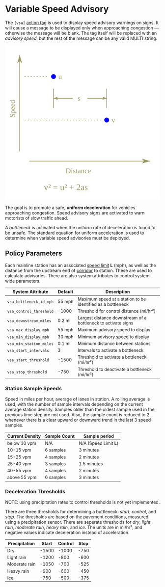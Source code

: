 # Variable Speed Advisory

The `[vsa]` [action tag] is used to display speed advisory warnings on signs.
It will cause a message to be displayed only when approaching congestion —
otherwise the message will be blank.  The tag itself will be replaced with an
_advisory speed_, but the rest of the message can be any valid MULTI string.

![Uniform Acceleration](uniform_acc.svg)

The goal is to promote a safe, **uniform deceleration** for vehicles approaching
congestion.  Speed advisory signs are activated to warn motorists of slow
traffic ahead.

A _bottleneck_ is activated when the uniform rate of deceleration is found to be
unsafe.  The standard equation for uniform acceleration is used to determine
when variable speed advisories must be deployed.

## Policy Parameters

Each mainline station has an associated [speed limit] **L** (mph), as well as
the distance from the upstream end of [corridor] to station.  These are used to
calculate advisories.  There are also system attributes to control system-wide
parameters.

System Attribute        | Default | Description
------------------------|---------|-----------------
`vsa_bottleneck_id_mph` | 55 mph  | Maximum speed at a station to be identified as a bottleneck
`vsa_control_threshold` | -1000   | Threshold for control distance (mi/hr²)
`vsa_downstream_miles`  | 0.2 mi  | Largest distance downstream of a bottleneck to activate signs
`vsa_max_display_mph`   | 55 mph  | Maximum advisory speed to display
`vsa_min_display_mph`   | 30 mph  | Minimum advisory speed to display
`vsa_min_station_miles` | 0.1 mi  | Minimum distance between stations
`vsa_start_intervals`   | 3       | Intervals to activate a bottleneck
`vsa_start_threshold`   | -1500   | Threshold to activate a bottleneck (mi/hr²)
`vsa_stop_threshold`    | -750    | Threshold to deactivate a bottleneck (mi/hr²)

### Station Sample Speeds

Speed in miles per hour, average of lanes in station.  A rolling average is
used, with the number of sample intervals depending on the current average
station density.  Samples older than the oldest sample used in the previous time
step are not used.  Also, the sample count is reduced to 2 whenever there is a
clear upward or downward trend in the last 3 speed samples.

Current Density | Sample Count | Sample period
----------------|--------------|------------------------
below 10 vpm    | N/A          | N/A (Speed Limit **L**)
10-15 vpm       | 6 samples    | 3 minutes
15-25 vpm       | 4 samples    | 2 minutes
25-40 vpm       | 3 samples    | 1.5 minutes
40-55 vpm       | 4 samples    | 2 minutes
above 55 vpm    | 6 samples    | 3 minutes

### Deceleration Thresholds

NOTE: using precipitation rates to control thresholds is not yet implemented.

There are three thresholds for determining a bottleneck: _start_, _control_, and
_stop_.  The thresholds are based on the pavement conditions, measured using
a precipitation sensor.  There are seperate thresholds for _dry_, _light rain_,
_moderate rain_, _heavy rain_, and _ice_.  The units are in mi/hr², and negative
values indicate deceleration instead of acceleration.

Precipitation | Start | Control | Stop
--------------|-------|---------|-----
Dry           | -1500 | -1000   | -750
Light rain    | -1200 | -800    | -600
Moderate rain | -1050 | -700    | -525
Heavy rain    | -900  | -600    | -450
Ice           | -750  | -500    | -375


[action tag]: action_plans.html#dms-action-tags
[corridor]: road_topology.html#corridors
[speed limit]: road_topology.html#speed-limit
